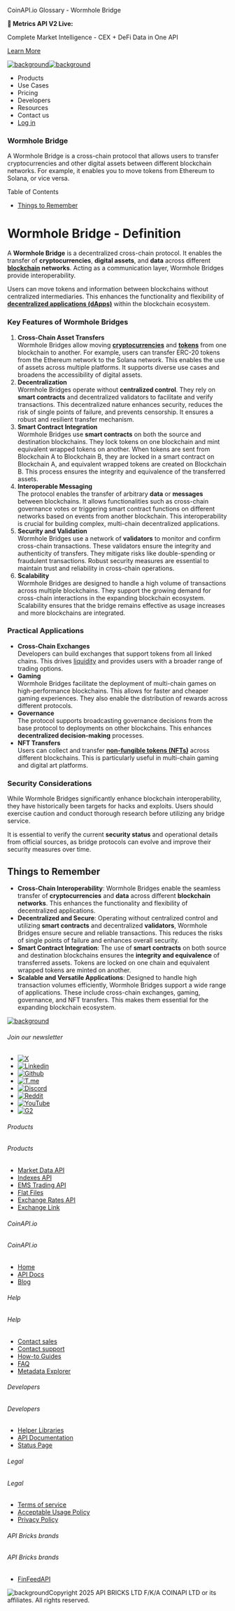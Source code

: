 CoinAPI.io Glossary - Wormhole Bridge

**🚀 Metrics API V2 Live:**

Complete Market Intelligence - CEX + DeFi Data in One API

[Learn More](https://www.coinapi.io/blog/metrics-api-v2-trading-volume-analysis-and-on-chain-metrics)

[![background](https://cdn.sanity.io/images/o65xz72l/production/268144c90959611dea3e360f81e4549c3cd03fd0-142x34.svg)![background](https://cdn.sanity.io/images/o65xz72l/production/e0ca0c29b08cb53631d77de4a84246da316d55d2-142x34.svg)](/)

* Products
* Use Cases
* Pricing
* Developers
* Resources
* Contact us
* [Log in](https://console.coinapi.io/)

### Wormhole Bridge

A Wormhole Bridge is a cross-chain protocol that allows users to transfer cryptocurrencies and other digital assets between different blockchain networks. For example, it enables you to move tokens from Ethereum to Solana, or vice versa.

Table of Contents

* [Things to Remember](#link-14669d1c9167)

Wormhole Bridge - Definition
============================

A **Wormhole Bridge** is a decentralized cross-chain protocol. It enables the transfer of **cryptocurrencies**, **digital assets**, and **data** across different **[blockchain](https://www.coinapi.io/learn/glossary/blockchain) networks**. Acting as a communication layer, Wormhole Bridges provide interoperability.

Users can move tokens and information between blockchains without centralized intermediaries. This enhances the functionality and flexibility of [**decentralized applications (dApps)**](https://www.coinapi.io/learn/glossary/daap) within the blockchain ecosystem.

### Key Features of Wormhole Bridges

1. **Cross-Chain Asset Transfers**  
   Wormhole Bridges allow moving [**cryptocurrencies**](https://www.coinapi.io/learn/glossary/cryptocurrency) and [**tokens**](https://www.coinapi.io/learn/glossary/token) from one blockchain to another. For example, users can transfer ERC-20 tokens from the Ethereum network to the Solana network. This enables the use of assets across multiple platforms. It supports diverse use cases and broadens the accessibility of digital assets.
2. **Decentralization**  
   Wormhole Bridges operate without **centralized control**. They rely on **smart contracts** and decentralized validators to facilitate and verify transactions. This decentralized nature enhances security, reduces the risk of single points of failure, and prevents censorship. It ensures a robust and resilient transfer mechanism.
3. **Smart Contract Integration**  
   Wormhole Bridges use **smart contracts** on both the source and destination blockchains. They lock tokens on one blockchain and mint equivalent wrapped tokens on another. When tokens are sent from Blockchain A to Blockchain B, they are locked in a smart contract on Blockchain A, and equivalent wrapped tokens are created on Blockchain B. This process ensures the integrity and equivalence of the transferred assets.
4. **Interoperable Messaging**  
   The protocol enables the transfer of arbitrary **data** or **messages** between blockchains. It allows functionalities such as cross-chain governance votes or triggering smart contract functions on different networks based on events from another blockchain. This interoperability is crucial for building complex, multi-chain decentralized applications.
5. **Security and Validation**  
   Wormhole Bridges use a network of **validators** to monitor and confirm cross-chain transactions. These validators ensure the integrity and authenticity of transfers. They mitigate risks like double-spending or fraudulent transactions. Robust security measures are essential to maintain trust and reliability in cross-chain operations.
6. **Scalability**  
   Wormhole Bridges are designed to handle a high volume of transactions across multiple blockchains. They support the growing demand for cross-chain interactions in the expanding blockchain ecosystem. Scalability ensures that the bridge remains effective as usage increases and more blockchains are integrated.

### Practical Applications

* **Cross-Chain Exchanges**  
  Developers can build exchanges that support tokens from all linked chains. This drives [liquidity](https://www.coinapi.io/learn/glossary/liquidity) and provides users with a broader range of trading options.
* **Gaming**  
  Wormhole Bridges facilitate the deployment of multi-chain games on high-performance blockchains. This allows for faster and cheaper gaming experiences. They also enable the distribution of rewards across different protocols.
* **Governance**  
  The protocol supports broadcasting governance decisions from the base protocol to deployments on other blockchains. This enhances **decentralized decision-making** processes.
* **NFT Transfers**  
  Users can collect and transfer [**non-fungible tokens (NFTs)**](https://www.coinapi.io/learn/glossary/non-fungible-token) across different blockchains. This is particularly useful in multi-chain gaming and digital art platforms.

### Security Considerations

While Wormhole Bridges significantly enhance blockchain interoperability, they have historically been targets for hacks and exploits. Users should exercise caution and conduct thorough research before utilizing any bridge service.

It is essential to verify the current **security status** and operational details from official sources, as bridge protocols can evolve and improve their security measures over time.

Things to Remember
------------------

* **Cross-Chain Interoperability**: Wormhole Bridges enable the seamless transfer of **cryptocurrencies** and **data** across different **blockchain networks**. This enhances the functionality and flexibility of decentralized applications.
* **Decentralized and Secure**: Operating without centralized control and utilizing **smart contracts** and decentralized **validators**, Wormhole Bridges ensure secure and reliable transactions. This reduces the risks of single points of failure and enhances overall security.
* **Smart Contract Integration**: The use of **smart contracts** on both source and destination blockchains ensures the **integrity and equivalence** of transferred assets. Tokens are locked on one chain and equivalent wrapped tokens are minted on another.
* **Scalable and Versatile Applications**: Designed to handle high transaction volumes efficiently, Wormhole Bridges support a wide range of applications. These include cross-chain exchanges, gaming, governance, and NFT transfers. This makes them essential for the expanding blockchain ecosystem.

[![background](https://cdn.sanity.io/images/o65xz72l/production/99475f0760777c30125556b2707e1e8f77f2fba0-179x42.svg)](/)

###### Join our newsletter

* [![X](https://cdn.sanity.io/images/o65xz72l/production/89a93ecdd3eaa62f0d2bad091ff6d92a31e9c372-28x28.svg)](https://twitter.com/realcoinapi "X")
* [![Linkedin](https://cdn.sanity.io/images/o65xz72l/production/be666e8656abe83e43c1db9a3ab76d44b9af5cb5-28x28.svg)](https://www.linkedin.com/company/coinapi "Linkedin")
* [![Github](https://cdn.sanity.io/images/o65xz72l/production/80703d2d9baaef7e7f5471a54a720b9383a63aab-28x28.svg)](https://github.com/coinapi/coinapi-sdk "Github")
* [![T.me](https://cdn.sanity.io/images/o65xz72l/production/39be23a1db383ad12c3e9d4bebae9bc77bf59b8b-28x28.svg)](https://t.me/coinapiofficial "T.me")
* [![Discord](https://cdn.sanity.io/images/o65xz72l/production/9862f060f9b89536f18d4e8770a11bfb00c3e3fd-30x28.svg)](https://discord.gg/vgJbjjsVaC "Discord")
* [![Reddit](https://cdn.sanity.io/images/o65xz72l/production/d02e41d1eab87d289f2bc6a390bcd0c7def1b7ac-30x28.svg)](https://www.reddit.com/r/CoinAPI/ "Reddit")
* [![YouTube](https://cdn.sanity.io/images/o65xz72l/production/535425f0f99df8b6173d663721f8941430d637b2-28x28.svg)](https://www.youtube.com/@CoinAPI_Official "YouTube")
* [![G2](/_next/image?url=https%3A%2F%2Fcdn.sanity.io%2Fimages%2Fo65xz72l%2Fproduction%2F4b1d455c2cab4bf625e7cc96a1b74695c0b3c4bc-28x28.png&w=64&q=75)](https://www.g2.com/products/coinapi/reviews "G2")

###### Products

###### Products

* [Market Data API](/products/market-data-api)
* [Indexes API](/products/indexes-api)
* [EMS Trading API](/products/ems-api)
* [Flat Files](/products/flat-files)
* [Exchange Rates API](/products/exchange-rates-api)
* [Exchange Link](https://www.coinapi.io/products/exchange-link)

###### CoinAPI.io

###### CoinAPI.io

* [Home](https://www.coinapi.io/)
* [API Docs](https://docs.coinapi.io/?_gl=1*jgom05*_gcl_au*NTIxNjU3NzExLjE3MzU1OTM0MTE.*_ga*OTI3MDg0NzQ2LjE3MzU1OTM0MDk.*_ga_063767QGZW*MTczODA3Mzc5MC43My4wLjE3MzgwNzM3OTAuNjAuMC4w*_ga_EXCQW96F7R*MTczODA3Mzc5MC4xMjEuMC4xNzM4MDczNzkwLjAuMC4w)
* [Blog](https://www.coinapi.io/blog)

###### Help

###### Help

* [Contact sales](/contact-us)
* [Contact support](https://console.coinapi.io/?link=/support-tickets)
* [How-to Guides](https://docs.coinapi.io/market-data/how-to-guides/?_gl=1*16m3ndl*_gcl_au*NTIxNjU3NzExLjE3MzU1OTM0MTE.*_ga*OTI3MDg0NzQ2LjE3MzU1OTM0MDk.*_ga_063767QGZW*MTczODA3Mzc5MC43My4wLjE3MzgwNzM3OTAuNjAuMC4w*_ga_EXCQW96F7R*MTczODA3Mzc5MC4xMjEuMC4xNzM4MDczNzkwLjAuMC4w)
* [FAQ](https://docs.coinapi.io/general/faq/?_gl=1*dfjpiw*_gcl_au*NTIxNjU3NzExLjE3MzU1OTM0MTE.*_ga*OTI3MDg0NzQ2LjE3MzU1OTM0MDk.*_ga_063767QGZW*MTczODA3Mzc5MC43My4wLjE3MzgwNzM3OTAuNjAuMC4w*_ga_EXCQW96F7R*MTczODA3Mzc5MC4xMjEuMC4xNzM4MDczNzkwLjAuMC4w)
* [Metadata Explorer](https://docs.coinapi.io/market-data/metadata-tables/introduction)

###### Developers

###### Developers

* [Helper Libraries](https://github.com/api-bricks/api-bricks-sdk/)
* [API Documentation](https://docs.coinapi.io/?_gl=1*iuavdb*_gcl_au*NTIxNjU3NzExLjE3MzU1OTM0MTE.*_ga*OTI3MDg0NzQ2LjE3MzU1OTM0MDk.*_ga_063767QGZW*MTczODA3Mzc5MC43My4wLjE3MzgwNzM3OTAuNjAuMC4w*_ga_EXCQW96F7R*MTczODA3Mzc5MC4xMjEuMC4xNzM4MDczNzkwLjAuMC4w)
* [Status Page](https://status.coinapi.io/?_gl=1*1ww1bbe*_gcl_au*NTIxNjU3NzExLjE3MzU1OTM0MTE.*_ga*OTI3MDg0NzQ2LjE3MzU1OTM0MDk.*_ga_063767QGZW*MTczODA3Mzc5MC43My4wLjE3MzgwNzM3OTAuNjAuMC4w*_ga_EXCQW96F7R*MTczODA3Mzc5MC4xMjEuMC4xNzM4MDczNzkwLjAuMC4w)

###### Legal

###### Legal

* [Terms of service](/legal#terms)
* [Acceptable Usage Policy](/legal#aup)
* [Privacy Policy](/legal#policy)

###### API Bricks brands

###### API Bricks brands

* [FinFeedAPI](https://finfeedapi.com/?utm_source=coinapi.io&utm_medium=referral&utm_campaign=footer)

![background](https://cdn.sanity.io/images/o65xz72l/production/5f005fa1cc9dc85c59ae054bb4a4838566b65c4e-25x26.svg)Copyright 2025 API BRICKS LTD F/K/A COINAPI LTD or its affiliates. All rights reserved.